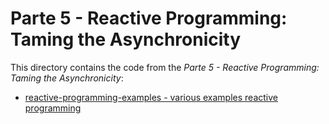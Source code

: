 # Parte 5 - Reactive Programming: Taming the Asynchronicity

This directory contains the code from the _Parte 5 - Reactive Programming: Taming the Asynchronicity_:

* [reactive-programming-examples - various examples reactive programming](./reactive-programming-examples)
